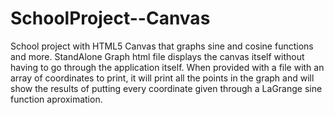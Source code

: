 # SchoolProject--Canvas
School project with HTML5 Canvas that graphs sine and cosine functions and more.
StandAlone Graph html file displays the canvas itself without having to go through the application itself.
When provided with a file with an array of coordinates to print, it will print all the points in the graph and will show
the results of putting every coordinate given through a LaGrange sine function aproximation.
